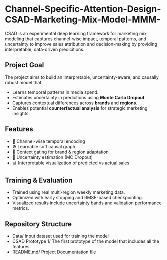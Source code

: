 # Channel-Specific-Attention-Design-CSAD-Marketing-Mix-Model-MMM-
CSAD is an experimental deep learning framework for marketing mix modeling that captures channel-wise impact, temporal patterns, and uncertainty to improve sales attribution and decision-making by providing interpretable, data-driven predicitions.


## Project Goal
The project aims to build an interpretable, uncertainty-aware, and causally robust model that:
- Learns temporal patterns in media spend.
- Estimates uncertainty in predictions using **Monte Carlo Dropout**.
- Captures contextual differences across **brands** and **regions**.
- Enables potential **counterfactual analysis** for strategic marketing insights.

## Features
- 🧩 Channel-wise temporal encoding  
- ⚙️ Learnable soft causal graph  
- 🔁 Context gating for brand & region adaptation  
- 🎯 Uncertainty estimation (MC Dropout)  
- 📊 Interpretable visualization of predicted vs actual sales  

## Training & Evaluation
- Trained using real multi-region weekly marketing data.
- Optimized with early stopping and RMSE-based checkpointing.
- Visualized results include uncertainty bands and validation performance metrics.

## Repository Structure
- Data/ Input dataset used for training the model
- CSAD Prototype 1/ The first prototype of the model that includes all the features
- README.md/ Project Documentation file
